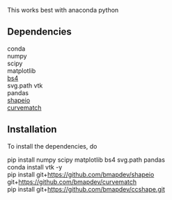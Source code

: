 This works best with anaconda python

Dependencies
------------
conda  
numpy  
scipy  
matplotlib  
[bs4](https://www.crummy.com/software/BeautifulSoup/)  
svg.path
vtk  
pandas  
[shapeio](https://github.com/bmapdev/shapeio)  
[curvematch](https://github.com/bmapdev/curvematch)  



Installation
------------
To install the dependencies, do

pip install numpy scipy matplotlib bs4 svg.path pandas  
conda install vtk -y  
pip install git+https://github.com/bmapdev/shapeio git+https://github.com/bmapdev/curvematch  
pip install git+https://github.com/bmapdev/ccshape.git


